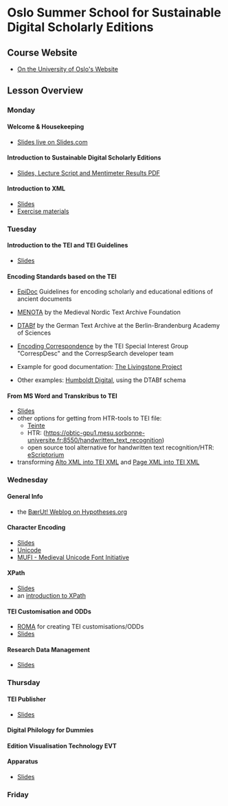 # Oslo Summer School for Sustainable Digital Scholarly Editions

## Course Website

- [On the University of Oslo's Website](https://www.ub.uio.no/english/libraries/dsc/berut/events/workshops/2025-09-22-26_xml-summerschool.html)

## Lesson Overview

### Monday

#### Welcome & Housekeeping

- [Slides live on Slides.com](https://slides.com/annikarockenberger/oslo-summer-school_2025)

#### Introduction to Sustainable Digital Scholarly Editions

- [Slides, Lecture Script and Mentimeter Results PDF](https://zenodo.org/records/17177211)

#### Introduction to XML

- [Slides](2025-BaerUt-Markup_XML.pdf)
- [Exercise materials](https://raw.githubusercontent.com/emylonas/LIS542A-Sources/refs/heads/main/Week4-Validation/OxygenCorrections.xml)

### Tuesday

#### Introduction to the TEI and TEI Guidelines

- [Slides](2025-BaerUt-TEI.pdf)

#### Encoding Standards based on the TEI

- [EpiDoc](https://epidoc.stoa.org/) Guidelines for encoding scholarly and educational editions of ancient documents
- [MENOTA](https://www.menota.org/EN_forside.xhtml) by the Medieval Nordic Text Archive Foundation
- [DTABf](https://www.deutschestextarchiv.de/doku/basisformat/introduction_en.html) by the German Text Archive at the Berlin-Brandenburg Academy of Sciences
- [Encoding Correspondence](https://encoding-correspondence.bbaw.de/v1/) by the TEI Special Interest Group "CorrespDesc" and the CorrespSearch developer team

- Example for good documentation: [The Livingstone Project](https://livingstoneonline.org/)

- Other examples: [Humboldt Digital](https://edition-humboldt.de/?&l=en), using the DTABf schema

#### From MS Word and Transkribus to TEI

- [Slides](word-to-tei.pdf)
- other options for getting from HTR-tools to TEI file:
    - [Teinte](https://obtic.huma-num.fr/teinte/)
    - HTR: (https://obtic-gpu1.mesu.sorbonne-universite.fr:8550/handwritten_text_recognition)
    - open source tool alternative for handwritten text recognition/HTR: [eScriptorium](https://obtic-gpu1.mesu.sorbonne-universite.fr:8501/)
- transforming [Alto XML into TEI XML](https://github.com/TEI4HTR/alto2tei) and [Page XML into TEI XML](https://github.com/TEI4HTR/page2tei)

### Wednesday

#### General Info

- the [BærUt! Weblog on Hypotheses.org](https://dsenetwork.hypotheses.org/)

#### Character Encoding

- [Slides](https://drive.google.com/drive/u/0/folders/1qGI0RKwj4ZD5Lnp6e5CS_gpSkj2BJapu)
- [Unicode](https://home.unicode.org/)
- [MUFI - Medieval Unicode Font Initiative](https://www.mufi.info/q.php?p=mufi)

#### XPath

- [Slides](2025-BaerUT-XPath.pdf)
- an [introduction to XPath](http://dh.obdurodon.org/introduction-xpath.xhtml)

#### TEI Customisation and ODDs

- [ROMA](https://romabeta.tei-c.org/) for creating TEI customisations/ODDs
- [Slides](2025-09-24_Customizing-Documenting-ODD.pdf)

#### Research Data Management

- [Slides](2025-09-24_DMP-DataverseNO.pdf)

### Thursday

#### TEI Publisher

- [Slides](2025-09-25_Creating-Websites-with-TEIPublisher.pdf)

#### Digital Philology for Dummies

#### Edition Visualisation Technology EVT

#### Apparatus

- [Slides](2025-09-25_apparatus_igntp_tei.pdf)

### Friday
